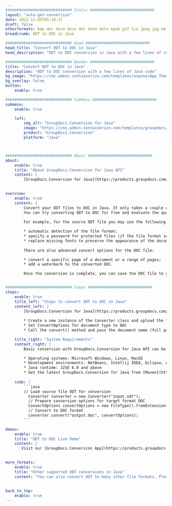 ```yaml
---
############################# Static ############################
layout: "auto-gen-conversion"
date: 2022-11-05T05:10:17
draft: false
otherformats: bmp doc docm docx dot dotm dotx epub gif ico jpeg jpg md odt ott pdf png psd rtf tex tif tiff txt xps
breadcrumb: ODT to DOC in Java

############################# Head ############################
head_title: "Convert ODT to DOC in Java"
head_description: "ODT to DOC conversion in Java with a few lines of code. Convert over 160 file formats using the GroupDocs document conversion API for Java"

############################# Header ############################
title: "Convert ODT to DOC in Java"
description: "ODT to DOC conversion with a few lines of Java code"
bg_image: "https://cms.admin.containerize.com/templates/aspose/App_Themes/V3/images/bg/header1.png"
bg_overlay: false
button:
    enable: true

############################# SubMenu ############################
submenu:
    enable: true

    left:
        img_alt: "GroupDocs.Conversion for Java"
        image: "https://cms.admin.containerize.com/templates/groupdocs/images/product-logos/90x90-noborder/groupdocs-conversion-java.png"
        product: "GroupDocs.Conversion"
        platform: "Java"



############################# About ############################
about:
    enable: true
    title: "About GroupDocs.Conversion for Java API"
    content: |
        [GroupDocs.Conversion for Java](https://products.groupdocs.com/conversion/java/) is an advanced file format conversion API for converting between popular image and document formats such as Microsoft Office, OpenDocument, PDF, HTML, email, CAD. and much more with just a few lines of code. The native API automatically detects the formats of the original documents and offers many options for customizing the converted documents. Along with the function of extracting information from a document, it also supports caching of the conversion results to the local disk by default. However, any type of cache storage can be supported by implementing the appropriate interfaces - Amazon S3, Dropbox, Google Drive, Windows Azure, Reddis, or any others.
    

overview:
    enable: true
    content: |
        Convert your ODT files to DOC in Java. It only takes a couple of lines of Java code on any platform of your choice, such as Windows, Linux, macOS.
        You can try converting ODT to DOC for free and evaluate the quality of the conversion results. Along with simple file conversion scripts, you can try more sophisticated options for loading the ODT source file and storing the DOC output. 
        
        For example, for the source ODT file you may use the following load options:

        * automatic detection of the file format;
        * specify a password for protected files (if the file format supports it);
        * replace missing fonts to preserve the appearance of the document.
        
        There are also advanced convert options for the DOC file:

        * convert a specific page of a document or a range of pages;
        * add a watermark to the converted DOC.

        Once the conversion is complete, you can save the DOC file to your local file path or to any third party storage such as FTP, Amazon S3, Google Drive, Dropbox etc. Please note - to convert ODT to DOC, you do not need to install any additional software, such as MS Office, Open Office, Adobe Acrobat Reader etc.


############################# Steps ############################
steps:
    enable: true
    title_left: "Steps to convert ODT to DOC in Java"
    content_left: |
        [GroupDocs.Conversion for Java](https://products.groupdocs.com/conversion/java/) allows developers to easily convert ODT file to DOC with a few lines of code.
        
        * Create a new instance of the Converter class and upload the file ODT with the full path
        * Set ConvertOptions for document type to DOC
        * Call the convert() method and pass the document name (full path) and format (DOC) as a parameter

    title_right: "System Requirements"
    content_right: |
        Basic conversion with GroupDocs.Conversion for Java API can be done with just a few lines of code. Our APIs are supported on all major platforms and operating systems. Before executing the code below, make sure you have the following prerequisites installed on your system.

        * Operating systems: Microsoft Windows, Linux, MacOS
        * Development environments: NetBeans, Intellij IDEA, Eclipse, etc.
        * Java runtime: J2SE 6.0 and above
        * Get the latest GroupDocs.Conversion for Java from [Maven](https://repository.groupdocs.com/webapp/#/artifacts/browse/tree/General/repo/com/groupdocs/groupdocs-conversion)
         
    code: |
        ```java    
        // Load source file ODT for conversion
          Converter converter = new Converter("input.odt");
          // Prepare conversion options for target format DOC
          ConvertOptions convertOptions = new FileType().fromExtension("doc").getConvertOptions();
          // Convert to DOC format
          converter.convert("output.doc", convertOptions);
        ```

demos:
    enable: true
    title: "ODT to DOC Live Demo"
    content: |
       Visit our [GroupDocs.Conversion App](https://products.groupdocs.app/conversion/family) website and try ODT to DOC conversion now. The free demo has the following benefits
          

more_formats:
    enable: true
    title: "Other supported ODT conversions in Java"
    content: "You can also convert ODT to many other file formats. Please see the list below."
       
       
back_to_top:
    enable: true
---
```

